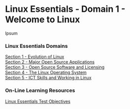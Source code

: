 # Linux Essentials - Domain 1 - Welcome to Linux

Ipsum

### Linux Essentials Domains
[Section 1 - Evolution of Linux](Section01_EvolutionOfLinux.md) </br>
[Section 2 - Major Open Source Applications](Section02_MajorApps.md) </br>
[Section 3 - Open Source Software and Licensing](Section03_OpenSourceLinux.md) </br>
[Section 4 - The Linux Operating System](Section04_LinuxOS.md) </br>
[Section 5 - ICT Skills and Working in Linux](Section05_ICTSkillsInLinux.md) </br>


### On-Line Learning Resources
[Linux Essentials Test Objectives ](https://www.lpi.org/our-certifications/exam-010-objectives)
